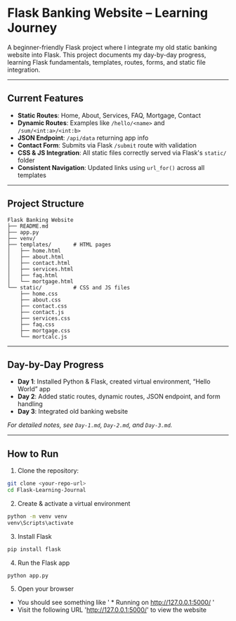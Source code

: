 # Flask Banking Website – Learning Journey

A beginner-friendly Flask project where I integrate my old static banking website into Flask. This project documents my day-by-day progress, learning Flask fundamentals, templates, routes, forms, and static file integration.

---

## Current Features

- **Static Routes**: Home, About, Services, FAQ, Mortgage, Contact  
- **Dynamic Routes**: Examples like `/hello/<name>` and `/sum/<int:a>/<int:b>`  
- **JSON Endpoint**: `/api/data` returning app info  
- **Contact Form**: Submits via Flask `/submit` route with validation  
- **CSS & JS Integration**: All static files correctly served via Flask's `static/` folder  
- **Consistent Navigation**: Updated links using `url_for()` across all templates  

---

## Project Structure

```
Flask Banking Website
├── README.md
├── app.py
├── venv/
├── templates/       # HTML pages
│   ├── home.html
│   ├── about.html
│   ├── contact.html
│   ├── services.html
│   ├── faq.html
│   └── mortgage.html
└── static/          # CSS and JS files
    ├── home.css
    ├── about.css
    ├── contact.css
    ├── contact.js
    ├── services.css
    ├── faq.css
    ├── mortgage.css
    └── mortcalc.js
```

---

## Day-by-Day Progress

- **Day 1**: Installed Python & Flask, created virtual environment, “Hello World” app  
- **Day 2**: Added static routes, dynamic routes, JSON endpoint, and form handling  
- **Day 3**: Integrated old banking website

*For detailed notes, see `Day-1.md`, `Day-2.md`, and `Day-3.md`.*

---

## How to Run

1. Clone the repository:  
```bash
git clone <your-repo-url>
cd Flask-Learning-Journal
```
2. Create & activate a virtual environment
```bash
python -m venv venv
venv\Scripts\activate
```
3. Install Flask
```bash
pip install flask
```
4. Run the Flask app
```bash
python app.py
```
5. Open your browser
- You should see something like ' * Running on http://127.0.0.1:5000/ '
- Visit the following URL 'http://127.0.0.1:5000/' to view the website


